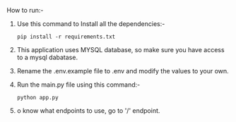 How to run:-

1. Use this command to Install all the dependencies:-
    ```
    pip install -r requirements.txt
    ```

<!-- 2. Enviroment Varible -->

2. This application uses MYSQL database, so make sure you have access to a mysql dabatase.
3. Rename the .env.example file to .env and modify the values to your own.


4. Run the main.py file using this command:-
    ```
    python app.py
    ```

5. o know what endpoints to use, go to '/' endpoint.

